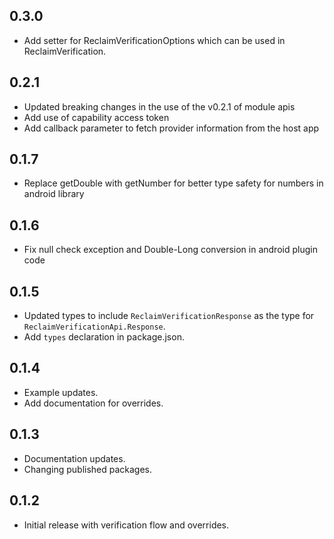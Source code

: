 ## 0.3.0

- Add setter for ReclaimVerificationOptions which can be used in ReclaimVerification.

## 0.2.1

- Updated breaking changes in the use of the v0.2.1 of module apis
- Add use of capability access token
- Add callback parameter to fetch provider information from the host app

## 0.1.7

- Replace getDouble with getNumber for better type safety for numbers in android library

## 0.1.6

- Fix null check exception and Double-Long conversion in android plugin code

## 0.1.5

- Updated types to include `ReclaimVerificationResponse` as the type for `ReclaimVerificationApi.Response`.
- Add `types` declaration in package.json.

## 0.1.4

- Example updates.
- Add documentation for overrides.

## 0.1.3

- Documentation updates.
- Changing published packages.

## 0.1.2

- Initial release with verification flow and overrides.

